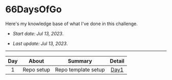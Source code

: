 # 66DaysOfGo

Here's my knowledge base of what I've done in this challenge.

* _Start date: Jul 13, 2023_.

* _Last update: Jul 13, 2023_.

---
**Day**|**About**|**Summary**|**Detail**
:-----:|:-----:|:-----:|:-----:
1|Repo setup|Repo template setup|[Day1](./week01/day1)
